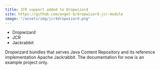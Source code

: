 ```yaml
---
title: JCR support added to Dropwizard
site: https://github.com/engel-b/dropwizard-jcr-module
image: "/assets/img/jcr4dropwizard.png"
---
```


* Dropwizard
* JCR
* Jackrabbit

Dropwizard bundles that serves Java Content Repository and its reference implementation Apache Jackrabbit. The documentation for now is an example project only.
